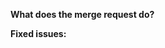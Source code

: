**What does the merge request do?**
<!-- Resolves an issue which ..... -->


**Fixed issues:**
<!-- Closes ¤123 -->


